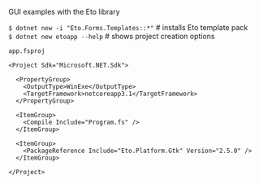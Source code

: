 GUI examples with the Eto library  

`$ dotnet new -i "Eto.Forms.Templates::*"`  # installs Eto template pack  
`$ dotnet new etoapp --help`  # shows project creation options    

`app.fsproj`   

```
<Project Sdk="Microsoft.NET.Sdk">

  <PropertyGroup>
    <OutputType>WinExe</OutputType>
    <TargetFramework>netcoreapp3.1</TargetFramework>
  </PropertyGroup>

  <ItemGroup>
    <Compile Include="Program.fs" />
  </ItemGroup>

  <ItemGroup>
    <PackageReference Include="Eto.Platform.Gtk" Version="2.5.0" />
  </ItemGroup>

</Project>
```  


